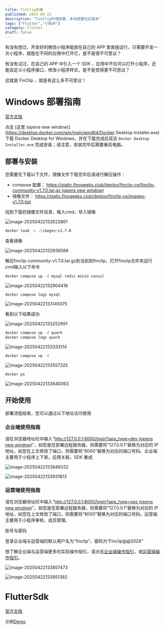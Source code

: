 ```yaml
---
title: FinClip部署
published: 2025-04-22
description: "FinClip环境部署，本地搭建社区版本"
tags: ["Flutter","小程序"]
category: Flutter
draft: false
---
```

有没有想过，开发好的微信小程序能放在自己的 APP 里直接运行，只需要开发一次小程序，就能在不同的应用中打开它，是不是很不可思议？

有没有试过，在自己的 APP 中引入一个 SDK ，应用中不仅可以打开小程序，还能自定义小程序接口，修改小程序样式，是不是觉得更不可思议？

这就是 FinClip ，就是有这么多不可思议！
# Windows 部署指南

[官方文档](https://www.finclip.com/mop/document/introduce/quickStart/windows-deployment-guide.html#_1-%E6%8F%90%E5%89%8D%E5%87%86%E5%A4%87)

点击 [这里 (opens new window)](https://desktop.docker.com/win/main/amd64/Docker Desktop Installer.exe)下载 Docker Desktop for Windows，并在下载完成后双击 `Docker Desktop Installer.exe` 完成安装；请注意，安装完毕后需要重启电脑。

## 部署与安装

您需要先下载以下文件，镜像文件下载完毕后请进行解压操作：

- compose 配置： [https://static.finogeeks.club/deploy/finclip-ce/finclip-community-v1.7.0.tar.gz (opens new window)](https://static.finogeeks.club/deploy/finclip-ce/finclip-community-v1.7.0.tar.gz)
- 镜像文件： https://static.finogeeks.club/deploy/finclip-ce/images-v1.7.0.tgz

找到下载的镜像文件目录，输入cmd，导入镜像

![image-20250422132622861](https://cdn.jsdelivr.net/gh/RonHaiT/Image-hosting/image-20250422132622861.png)

```bash
docker load -i .\images-v1.7.0
```

查看镜像

![image-20250422132939589](https://cdn.jsdelivr.net/gh/RonHaiT/Image-hosting/image-20250422132939589.png)

解压finclip-community-v1.7.0.tar.gz到当前到finclip，打开finclip文件夹运行cmd输入以下命令

```bash
docker compose up -d mysql redis minio consul
```

![image-20250422132904418](https://cdn.jsdelivr.net/gh/RonHaiT/Image-hosting/image-20250422132904418.png)

```bash
docker compose logs mysql
```

![image-20250422133145075](https://cdn.jsdelivr.net/gh/RonHaiT/Image-hosting/image-20250422133145075.png)

看到以下结果成功

![image-20250422133252991](https://cdn.jsdelivr.net/gh/RonHaiT/Image-hosting/image-20250422133252991.png)

```bash
docker compose up -d quark
docker compose logs quark
```

![image-20250422133333114](https://cdn.jsdelivr.net/gh/RonHaiT/Image-hosting/image-20250422133333114.png)



```bash
docker compose up -d
```

![image-20250422133557325](https://cdn.jsdelivr.net/gh/RonHaiT/Image-hosting/image-20250422133557325.png)

```bash
docker ps
```

![image-20250422133640063](https://cdn.jsdelivr.net/gh/RonHaiT/Image-hosting/image-20250422133640063.png)

## 开始使用

部署流程结束，您可以通过以下地址访问使用

### 企业端使用指南

请在浏览器地址栏中输入“[http://127.0.0.1:8000/login?app_type=dev (opens new window)](http://127.0.0.1:8000/login?app_type=dev)”，如您是在部署远程服务器，则需要将“127.0.0.1”替换为对应的 IP 地址，如您在上文修改了端口，则需要将“8000”替换为对应的端口号码。企业端主要用于小程序上下架，应用关联，SDK 集成

![image-20250422133849332](https://cdn.jsdelivr.net/gh/RonHaiT/Image-hosting/image-20250422133849332.png)

![image-20250422133931813](https://cdn.jsdelivr.net/gh/RonHaiT/Image-hosting/image-20250422133931813.png)

### 运营端使用指南

请在浏览器地址栏中输入“[http://127.0.0.1:8000/login?app_type=ops (opens new window)](http://127.0.0.1:8000/login?app_type=ops)”，如您是在部署远程服务器，则需要将“127.0.0.1”替换为对应的 IP 地址，如您在上文修改了端口，则需要将“8000”替换为对应的端口号码。运营端主要用于小程序审核，成员管理。

账号与密码

登录企业端与运营端的默认用户名为“finclip”，密码为“Finclip@@2024”

想了解企业端与运营端更多的实际操作指引，请点击[企业端操作指引](https://www.finclip.com/mop/document/introduce/accessGuide/enterprise-guidelines.html)，或[运营端操作指引](https://www.finclip.com/mop/document/introduce/accessGuide/operational-guidelines.html)。

![image-20250422133857473](https://cdn.jsdelivr.net/gh/RonHaiT/Image-hosting/image-20250422133857473.png)

![image-20250422133951382](https://cdn.jsdelivr.net/gh/RonHaiT/Image-hosting/image-20250422133951382.png)

# FlutterSdk

[官方文档](https://www.finclip.com/mop/document/runtime-sdk/flutter/flutter-intro.html)

示例[Demo](https://github.com/finogeeks/finclip-flutter-demo)